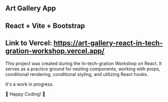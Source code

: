 ## Art Gallery App
## React + Vite + Bootstrap
## Link to Vercel: https://art-gallery-react-in-tech-gration-workshop.vercel.app/

This project was created during the In-tech-gration Workshop on React. It serves as a practice ground for nesting components, working with props, conditional rendering, conditional styling, and utilizing React hooks.

It's a work in progress.

🚀 Happy Coding! 🚀
